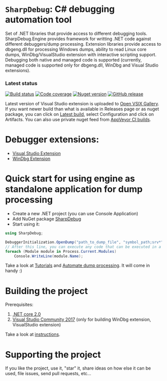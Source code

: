 # `SharpDebug`: C# debugging automation tool
Set of .NET libraries that provide access to different debugging tools.
SharpDebug.Engine provides framework for writting .NET code against different debuggers/dump processing.
Extension libraries provide access to dbgeng.dll for processing Windows dumps, ability to read Linux core dumps, WinDbg/VisualStudio extension with interactive scripting support.
Debugging both native and managed code is supported (currently, managed code is supported only for dbgeng.dll, WinDbg and Visual Studio extensions).

### Latest status
[![Build status](https://ci.appveyor.com/api/projects/status/d2j4lxglq0tl1x1i/branch/next?svg=true)](https://ci.appveyor.com/project/southpolenator/sharpdebug/branch/next)
[![Code coverage](https://img.shields.io/codecov/c/github/southpolenator/SharpDebug.svg)](https://codecov.io/github/southpolenator/SharpDebug)
[![Nuget version](https://img.shields.io/nuget/v/sharpdebug.engine.svg?style=flat)](https://www.nuget.org/packages/sharpdebug.engine/)
[![GitHub release](https://img.shields.io/github/release/southpolenator/sharpdebug.svg?style=flat)](https://github.com/southpolenator/SharpDebug/releases/latest)

Latest version of Visual Studio extension is uploaded to [Open VSIX Gallery](http://vsixgallery.com/).
If you want newer build than what is available in Releases page or as nuget package, you can click on [Latest build](https://ci.appveyor.com/project/southpolenator/sharpdebug/branch/next), select Configuration and click on Artifacts. You can also use private nuget feed from [AppVeyor CI builds](https://ci.appveyor.com/nuget/sharpdebug-raewbx34ffcq).

# Debugger extensions:
* [Visual Studio Extension](Documentation/VisualStudioExtension.md)
* [WinDbg Extension](Documentation/WinDbgExtension.md)

# Quick start for using engine as standalone application for dump processing
* Create a new .NET project (you can use Console Application)
* Add NuGet package [SharpDebug](https://www.nuget.org/packages/SharpDebug)
* Start using it:

```cs
using SharpDebug;

DebuggerInitialization.OpenDump("path_to_dump_file", "symbol_path;srv*");
// After this line, you can execute any code that can be executed in a script. For example:
foreach (Module module in Process.Current.Modules)
    Console.WriteLine(module.Name);
```

Take a look at [Tutorials](Documentation/Tutorials.md) and [Automate dump processing](Documentation/DumpProcessing.md). It will come in handy :)

# Building the project
Prerequisites:
1. [.NET core 2.0](https://www.microsoft.com/net/download/core)
2. [Visual Studio Community 2017](https://www.visualstudio.com/downloads/) (only for building WinDbg extension, VisualStudio extension)

Take a look at [instructions](Documentation/Build.md).

# Supporting the project
If you like the project, use it, "star" it, share ideas on how else it can be used, file issues, send pull requests, etc...
